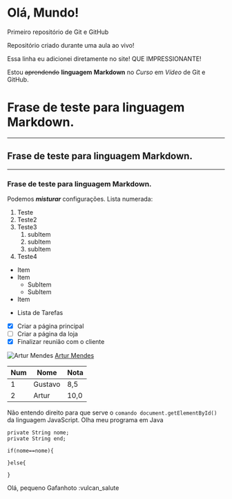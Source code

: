 # Olá, Mundo!
 Primeiro repositório de Git e GitHub

 Repositório criado durante uma aula ao vivo!

Essa linha eu adicionei diretamente no site! QUE IMPRESSIONANTE!

Estou ~~aprendendo~~ __linguagem__ **Markdown** no *Curso* em _Vídeo_ de Git e GitHub.
# Frase de teste para linguagem Markdown.
---
## Frase de teste para linguagem Markdown.
***
### Frase de teste para linguagem Markdown.
Podemos __*misturar*__ configurações.
Lista numerada:
1. Teste
1. Teste2
1. Teste3
   1. subItem
   1. subItem
   1. subItem
1. Teste4

* Item
* Item
   * SubItem
   * SubItem
* Item

- Lista de Tarefas

- [x] Criar a página principal
- [ ] Criar a página da loja
- [x] Finalizar reunião com o cliente

![Artur Mendes](https://www.google.com.br/logos/google.jpg)
[Artur Mendes](http://systecdev.com.br)

Num | Nome | Nota |
---|---|---
1 | Gustavo | 8,5
2 | Artur | 10,0


Não entendo direito para que serve o `comando document.getElementById()` da linguagem JavaScript.
Olha meu programa em Java
```
private String nome;
private String end;

if(nome==nome){

}else{

}
```

Olá, pequeno Gafanhoto :vulcan_salute

